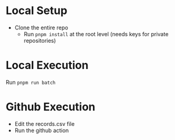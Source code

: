 # Local Setup
* Clone the entire repo
  * Run `pnpm install` at the root level (needs keys for private repositories)

# Local Execution
Run `pnpm run batch`

# Github Execution
  * Edit the records.csv file
  * Run the github action